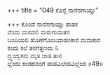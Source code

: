 +++
title = "049 ಕೊನ್ದೆ ನಾನೆನಗಾಯ್ತು"

+++
ಕೊಂದೆ ನಾನೆನಗಾಯ್ತು ಪಾತಕ  
ವೆಂದು ಮನದಲಿ ಮರುಗುವಾತನ  
ಬಂದಿಯಲಿ ಹೊಣೆಗೊಂಬವಾಹಂಕಾರ ಮಮಕಾರ  
ಕಂದು ಕಲೆ ತನಗೆತ್ತಣದು ನಿ  
ದ್ರ್ವಂದ್ವಕನು ಮೃತ ಜಾತ ತಾನ  
ಲ್ಲೆಂದು ಕಂಡರವಂಗೆ ಪಾಪವಿಲೇಪವಿಲ್ಲೆಂದ      ॥49॥